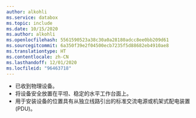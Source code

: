 ```yaml
---
author: alkohli
ms.service: databox
ms.topic: include
ms.date: 10/15/2020
ms.author: alkohli
ms.openlocfilehash: 5561590523a38c30a0a28180adcc8ee0bb209d61
ms.sourcegitcommit: 6a350f39e2f04500ecb7235f5d88682eb4910ae8
ms.translationtype: HT
ms.contentlocale: zh-CN
ms.lasthandoff: 12/01/2020
ms.locfileid: "96463718"
---
```

- 已收到物理设备。 
- 将设备安全放置在平坦、稳定的水平工作台面上。 
- 用于安装设备的位置具有从独立线路引出的标准交流电源或机架式配电装置 (PDU)。